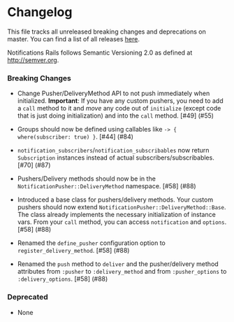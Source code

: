 # Changelog

This file tracks all unreleased breaking changes and deprecations on master. You can find a list of all releases [here](https://github.com/jonhue/notifications-rails/releases).

Notifications Rails follows Semantic Versioning 2.0 as defined at http://semver.org.

### Breaking Changes

* Change Pusher/DeliveryMethod API to not push immediately when initialized. **Important**: If you have any custom
  pushers, you need to add a `call` method to it and *move* any code out of `initialize` (except
  code that is just doing initialization) and into the `call` method. [#49] (#55)

* Groups should now be defined using callables like `-> { where(subscriber: true) }`. [#44] (#84)

* `notification_subscribers`/`notification_subscribables` now return `Subscription` instances instead of actual subscribers/subscribables. [#70] (#87)

* Pushers/Delivery methods should now be in the `NotificationPusher::DeliveryMethod` namespace. [#58] (#88)

* Introduced a base class for pushers/delivery methods. Your custom pushers should now extend `NotificationPusher::DeliveryMethod::Base`. The class already implements the necessary initialization of instance vars. From your `call` method, you can access `notification` and `options`. [#58] (#88)

* Renamed the `define_pusher` configuration option to `register_delivery_method`. [#58] (#88)

* Renamed the `push` method to `deliver` and the pusher/delivery method attributes from `:pusher` to `:delivery_method` and from `:pusher_options` to `:delivery_options`. [#58] (#88)

### Deprecated

* None
